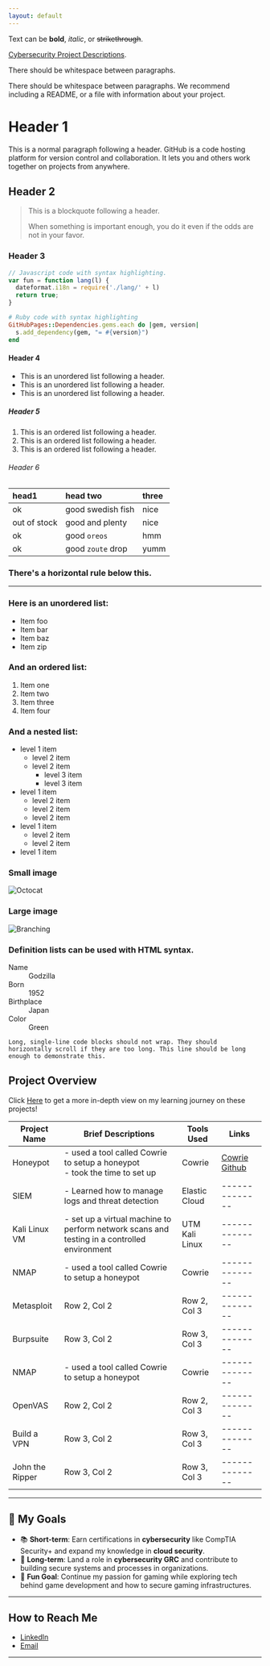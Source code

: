 ```yaml
---
layout: default
---
```


Text can be **bold**, _italic_, or ~~strikethrough~~.

[Cybersecurity Project Descriptions](https://torch-glitter-ad2.notion.site/Cybersecurity-Projects-157c93d8516f43329b7263d16cab6b92?pvs=4).

There should be whitespace between paragraphs.

There should be whitespace between paragraphs. We recommend including a README, or a file with information about your project.

# Header 1

This is a normal paragraph following a header. GitHub is a code hosting platform for version control and collaboration. It lets you and others work together on projects from anywhere.

## Header 2

> This is a blockquote following a header.
>
> When something is important enough, you do it even if the odds are not in your favor.

### Header 3

```js
// Javascript code with syntax highlighting.
var fun = function lang(l) {
  dateformat.i18n = require('./lang/' + l)
  return true;
}
```

```ruby
# Ruby code with syntax highlighting
GitHubPages::Dependencies.gems.each do |gem, version|
  s.add_dependency(gem, "= #{version}")
end
```

#### Header 4

*   This is an unordered list following a header.
*   This is an unordered list following a header.
*   This is an unordered list following a header.

##### Header 5

1.  This is an ordered list following a header.
2.  This is an ordered list following a header.
3.  This is an ordered list following a header.

###### Header 6

| head1        | head two          | three |
|:-------------|:------------------|:------|
| ok           | good swedish fish | nice  |
| out of stock | good and plenty   | nice  |
| ok           | good `oreos`      | hmm   |
| ok           | good `zoute` drop | yumm  |

### There's a horizontal rule below this.

* * *

### Here is an unordered list:

*   Item foo
*   Item bar
*   Item baz
*   Item zip

### And an ordered list:

1.  Item one
1.  Item two
1.  Item three
1.  Item four

### And a nested list:

- level 1 item
  - level 2 item
  - level 2 item
    - level 3 item
    - level 3 item
- level 1 item
  - level 2 item
  - level 2 item
  - level 2 item
- level 1 item
  - level 2 item
  - level 2 item
- level 1 item

### Small image

![Octocat](https://github.githubassets.com/images/icons/emoji/octocat.png)

### Large image

![Branching](https://guides.github.com/activities/hello-world/branching.png)


### Definition lists can be used with HTML syntax.

<dl>
<dt>Name</dt>
<dd>Godzilla</dd>
<dt>Born</dt>
<dd>1952</dd>
<dt>Birthplace</dt>
<dd>Japan</dd>
<dt>Color</dt>
<dd>Green</dd>
</dl>

```
Long, single-line code blocks should not wrap. They should horizontally scroll if they are too long. This line should be long enough to demonstrate this.
```

## Project Overview
Click [Here](https://torch-glitter-ad2.notion.site/Cybersecurity-Projects-157c93d8516f43329b7263d16cab6b92?pvs=4/"target="_blank ) to get a more in-depth view on my learning journey on these projects!

| **Project Name** | **Brief Descriptions** | **Tools Used** | **Links** |
|--------------|--------------|--------------|--------------|
| Honeypot | - used a tool called Cowrie to setup a honeypot <br> - took the time to set up| Cowrie |[Cowrie Github](https://cowrie.readthedocs.io/en/latest/index.html)|
| SIEM | - Learned how to manage logs and threat detection | Elastic Cloud |--------------|
| Kali Linux VM | - set up a virtual machine to perform network scans and testing in a controlled environment | UTM <br> Kali Linux |--------------|
| NMAP | - used a tool called Cowrie to setup a honeypot| Cowrie |--------------|
| Metasploit | Row 2, Col 2 | Row 2, Col 3 |--------------|
| Burpsuite | Row 3, Col 2 | Row 3, Col 3 |--------------|
| NMAP | - used a tool called Cowrie to setup a honeypot| Cowrie |--------------|
| OpenVAS | Row 2, Col 2 | Row 2, Col 3 |--------------|
| Build a VPN | Row 3, Col 2 | Row 3, Col 3 |--------------|
| John the Ripper| Row 3, Col 2 | Row 3, Col 3 |--------------|

---

## 🚀 My Goals
- 📚 **Short-term**: Earn certifications in **cybersecurity** like CompTIA Security+ and expand my knowledge in **cloud security**.
- 💼 **Long-term**: Land a role in **cybersecurity GRC** and contribute to building secure systems and processes in organizations.
- 👾 **Fun Goal**: Continue my passion for gaming while exploring tech behind game development and how to secure gaming infrastructures.

---

## How to Reach Me
- [LinkedIn](https://www.linkedin.com/in/kingbojan) 
- [Email](kingbojbusiness@gmail.com)

---

